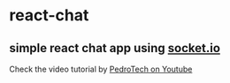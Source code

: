 # react-chat
## simple react chat app using [socket.io](https://socket.io/)

Check the video tutorial by [PedroTech on Youtube](https://www.youtube.com/watch?v=NU-HfZY3ATQ&t=1751s)
